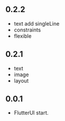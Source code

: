 ## 0.2.2
* text add singleLine
* constraints
* flexible

## 0.2.1
* text
* image
* layout

## 0.0.1

* FlutterUI start.
